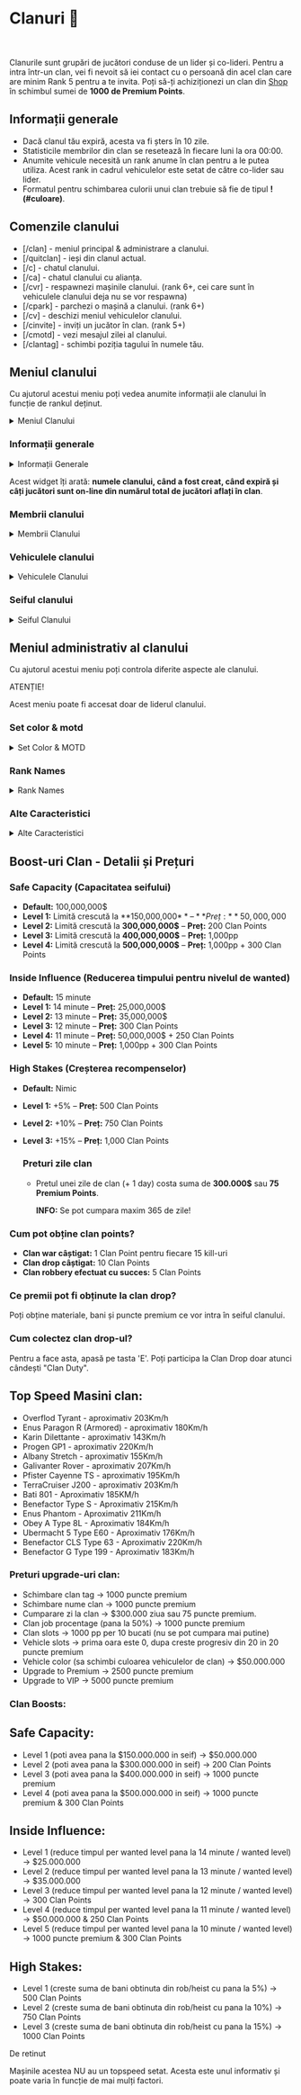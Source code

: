 # Clanuri 🔮
<br><br>
Clanurile sunt grupări de jucători conduse de un lider și co-lideri. Pentru a intra într-un clan, vei fi nevoit să iei contact cu o persoană din acel clan care are minim Rank 5 pentru a te invita. Poți să-ți achiziționezi un clan din <a href="#" onclick="loadContent('content/General/shop.md')" title="Apasă pentru a accesa această pagină">Shop</a> în schimbul sumei de **1000 de Premium Points**.

## Informații generale
- Dacă clanul tău expiră, acesta va fi șters în 10 zile.
- Statisticile membrilor din clan se resetează în fiecare luni la ora 00:00.
- Anumite vehicule necesită un rank anume în clan pentru a le putea utiliza. Acest rank in cadrul vehiculelor este setat de către co-lider sau lider.
- Formatul pentru schimbarea culorii unui clan trebuie să fie de tipul **!(#culoare)**. <br>

## Comenzile clanului
- [/clan] - meniul principal & administrare a clanului.
- [/quitclan] - ieși din clanul actual.
- [/c] - chatul clanului.
- [/ca] - chatul clanului cu alianța.
- [/cvr] - respawnezi mașinile clanului. (rank 6+, cei care sunt în vehiculele clanului deja nu se vor respawna)
- [/cpark] - parchezi o mașină a clanului. (rank 6+)
- [/cv] - deschizi meniul vehiculelor clanului.
- [/cinvite] - inviți un jucător în clan. (rank 5+)
- [/cmotd] - vezi mesajul zilei al clanului.
- [/clantag] - schimbi poziția tagului în numele tău.


## Meniul clanului
Cu ajutorul acestui meniu poți vedea anumite informații ale clanului în funcție de rankul deținut.

<details class="details custom-block">
    <summary>Meniul Clanului</summary>
    <p><img src="https://i.imgur.com/jrH57qM.png" alt="Meniul clanului" title="Meniul clanului"></p>
</details>

### Informații generale
<details class="details custom-block">
    <summary>Informații Generale</summary>
    <p><img src="https://i.imgur.com/PDq63qg.png" alt="Informații generale" title="Informații generale"></p>
</details>

Acest widget îți arată: **numele clanului, când a fost creat, când expiră și câți jucători sunt on-line din numărul total de jucători aflați în clan**.

### Membrii clanului
<details class="details custom-block">
    <summary>Membrii Clanului</summary>
    <p><img src="https://i.imgur.com/YiCxcl7.png" alt="Membrii clanului" title="Membrii clanului"></p>
    <p><img src="https://i.imgur.com/zGWqXtA.png" alt="Meniu vizualizare membrii clan" title="Meniu vizualizare membrii clan"></p>
</details>

### Vehiculele clanului
<details class="details custom-block">
    <summary>Vehiculele Clanului</summary>
    <p><img src="https://i.imgur.com/O29zx5J.png" alt="Vehiculele clanului" title="Vehiculele clanului"></p>
    <p><img src="https://i.imgur.com/ZtvgrVp.png" alt="Meniu vizualizare vehicule clan" title="Meniu vizualizare vehicule clan"></p>
</details>

### Seiful clanului
<details class="details custom-block">
    <summary>Seiful Clanului</summary>
    <p><img src="https://i.imgur.com/FnDhBh9.png" alt="Seiful clanului" title="Seiful clanului"></p>
    <p><img src="https://i.imgur.com/pwAOLSk.png" alt="Meniu vizualizare seiful clanului" title="Meniu vizualizare seiful clanului"></p>
</details>

## Meniul administrativ al clanului
Cu ajutorul acestui meniu poți controla diferite aspecte ale clanului.

<div class="danger-container">
    <p class="title">ATENȚIE!</p>
    <p class="description">Acest meniu poate fi accesat doar de liderul clanului.</p>
</div>

### Set color & motd
<details class="details custom-block">
    <summary>Set Color & MOTD</summary>
    <p><img src="https://i.imgur.com/3cZCS4f.png" alt="Setarea culorii clanului și mesajului zilei" title="Setarea culorii clanului și mesajului zilei"></p>
</details>

### Rank Names
<details class="details custom-block">
    <summary>Rank Names</summary>
    <p><img src="https://i.imgur.com/NNMBrxZ.png" alt="Secțiunea de setare a denumirilor rankurilor" title="Secțiunea de setare a denumirilor rankurilor"></p>
</details>

### Alte Caracteristici
<details class="details custom-block">
    <summary>Alte Caracteristici</summary>
    <p><img src="https://i.imgur.com/peP2UpL.png" alt="Setare caracteristici clan" title="Setare caracteristici clan"></p>
</details>

## **Boost-uri Clan** - Detalii și Prețuri

### **Safe Capacity** (Capacitatea seifului)
- **Default:** 100,000,000$
- **Level 1:** Limită crescută la **150,000,000$** – **Preț:** 50,000,000$  
- **Level 2:** Limită crescută la **300,000,000$** – **Preț:** 200 Clan Points  
- **Level 3:** Limită crescută la **400,000,000$** – **Preț:** 1,000pp  
- **Level 4:** Limită crescută la **500,000,000$** – **Preț:** 1,000pp + 300 Clan Points  



### **Inside Influence** (Reducerea timpului pentru nivelul de wanted)
- **Default:** 15 minute  
- **Level 1:** 14 minute – **Preț:** 25,000,000$  
- **Level 2:** 13 minute – **Preț:** 35,000,000$  
- **Level 3:** 12 minute – **Preț:** 300 Clan Points  
- **Level 4:** 11 minute – **Preț:** 50,000,000$ + 250 Clan Points  
- **Level 5:** 10 minute – **Preț:** 1,000pp + 300 Clan Points  



### **High Stakes** (Creșterea recompenselor)
- **Default:** Nimic  
- **Level 1:** +5% – **Preț:** 500 Clan Points  
- **Level 2:** +10% – **Preț:** 750 Clan Points  
- **Level 3:** +15% – **Preț:** 1,000 Clan Points


  ### **Preturi zile clan**

  - Pretul unei zile de clan (+ 1 day) costa suma de <b>300.000$</b> sau <b>75 Premium Points</b>.
 
    <b>INFO:</b> Se pot cumpara maxim 365 de zile!



### Cum pot obține clan points?

- **Clan war câștigat:** 1 Clan Point pentru fiecare 15 kill-uri  
- **Clan drop câștigat:** 10 Clan Points  
- **Clan robbery efectuat cu succes:** 5 Clan Points  

### Ce premii pot fi obținute la clan drop?
Poți obține materiale, bani și puncte premium ce vor intra în seiful clanului.

### Cum colectez clan drop-ul?
Pentru a face asta, apasă pe tasta 'E'. Poți participa la Clan Drop doar atunci cândești "Clan Duty".

## Top Speed Masini clan:
- Overflod Tyrant - aproximativ 203Km/h
- Enus Paragon R (Armored) - aproximativ 180Km/h
- Karin Dilettante - aproximativ 143Km/h
- Progen GP1 - aproximativ 220Km/h
- Albany Stretch - aproximativ 155Km/h
- Galivanter Rover - aproximativ 207Km/h
- Pfister Cayenne TS - aproximativ 195Km/h
- TerraCruiser J200 - aproximativ 203Km/h
- Bati 801 - Aproximativ 185KM/h
- Benefactor Type S - Aproximativ 215Km/h
- Enus Phantom - Aproximativ 211Km/h
- Obey A Type 8L - Aproximativ 184Km/h
- Ubermacht 5 Type E60 - Aproximativ 176Km/h
- Benefactor CLS Type 63 - Aproximativ 220Km/h
- Benefactor G Type 199 - Aproximativ 183Km/h

### Preturi upgrade-uri clan:
- Schimbare clan tag -> 1000 puncte premium
- Schimbare nume clan -> 1000 puncte premium
- Cumparare zi la clan -> $300.000 ziua sau 75 puncte premium.
- Clan job procentage (pana la 50%) -> 1000 puncte premium
- Clan slots -> 1000 pp per 10 bucati (nu se pot cumpara mai putine)
- Vehicle slots -> prima oara este 0, dupa creste progresiv din 20 in 20 puncte premium
- Vehicle color (sa schimbi culoarea vehiculelor de clan) -> $50.000.000
- Upgrade to Premium -> 2500 puncte premium
- Upgrade to VIP -> 5000 puncte premium


### Clan Boosts: 

## Safe Capacity:
- Level 1 (poti avea pana la $150.000.000 in seif) -> $50.000.000
- Level 2 (poti avea pana la $300.000.000 in seif) -> 200 Clan Points
- Level 3 (poti avea pana la $400.000.000 in seif) -> 1000 puncte premium
- Level 4 (poti avea pana la $500.000.000 in seif) -> 1000 puncte premium & 300 Clan Points

## Inside Influence:
- Level 1 (reduce timpul per wanted level pana la 14 minute / wanted level) -> $25.000.000
- Level 2 (reduce timpul per wanted level pana la 13 minute / wanted level) -> $35.000.000
- Level 3 (reduce timpul per wanted level pana la 12 minute / wanted level) -> 300 Clan Points
- Level 4 (reduce timpul per wanted level pana la 11 minute / wanted level) -> $50.000.000 & 250 Clan Points
- Level 5 (reduce timpul per wanted level pana la 10 minute / wanted level) -> 1000 puncte premium & 300 Clan Points

## High Stakes:
- Level 1 (creste suma de bani obtinuta din rob/heist cu pana la 5%) -> 500 Clan Points
- Level 2 (creste suma de bani obtinuta din rob/heist cu pana la 10%) -> 750 Clan Points
- Level 3 (creste suma de bani obtinuta din rob/heist cu pana la 15%) -> 1000 Clan Points

<div class="danger-container">
    <p class="title">De retinut</p>
    <p class="description">Mașinile acestea NU au un topspeed setat. Acesta este unul informativ și poate varia în funcție de mai mulți factori.
</div>

